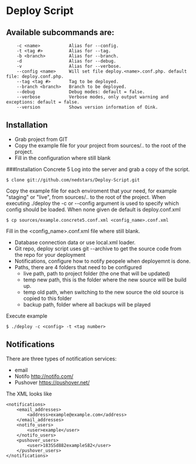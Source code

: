 Deploy Script
===================

Available subcommands are:
----

  		-c <name>			Alias for --config.
  		-t <tag #>			Alias for --tag.
  		-b <branch>			Alias for --branch.
  		-d					Alias for --debug.
  		-v					Alias for --verbose.
  		--config <name>		Will set file deploy.<name>.conf.php. default file: deploy.conf.php.
  		--tag <tag #>		Tag to be deployed.
  		--branch <branch>	Branch to be deployed.
  		--debug				Debug modes: default = false.
  		--verbose			Verbose modes, only output warning and exceptions: default = false.
  		--version			Shows version information of Oink.

Installation
----
- Grab project from GIT
- Copy the example file for your project from sources/.. to the root of the project.
- Fill in the configuration where still blank


###Installation Concrete 5
Log into the server and grab a copy of the script.
	
	$ clone git://github.com/nedstars/Deploy-Script.git
	
Copy the example file for each enviroment that your need, for example "staging" or "live", from sources/.. to the root of the project.
When executing ./deploy the -c or --config argument is used to specify which config should be loaded.
When none given de default is deploy.conf.xml
	
	$ cp sources/example.concrete5.conf.xml <config_name>.conf.xml
	
Fill in the <config_name>.conf.xml file where still blank.

- Database connection data or use local.xml loader.
- Git repo, deploy script uses git --archive to get the source code from the repo for your deployment
- Notifications, configure how to notify peopele when deployemnt is done. 
- Paths, there are 4 folders that need to be configured
	- live path, path to project folder (the one that will be updated)
	- temp new path, this is the folder where the new source will be build up.
	- temp old path, when switching to the new source the old source is copied to this folder
	- backup path, folder where all backups will be played
	
Execute example
	
	$ ./deploy -c <config> -t <tag number> 
	
Notifications
----
There are three types of notification services:

- email
- Notifo http://notifo.com/
- Pushover https://pushover.net/

The XML looks like

	<notifications>
		<email_addresses>
			<address>example@example.com</address>
		</email_addresses>
		<notifo_users>
			<user>example</user>
		</notifo_users>
		<pushover_users>
			<user>183SSd882exampleS82</user>
		</pushover_users>
	</notifications>

